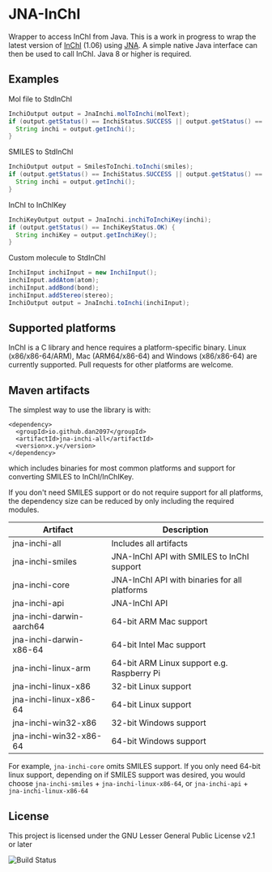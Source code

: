 # JNA-InChI
Wrapper to access InChI from Java. This is a work in progress to wrap the latest version of [InChI](https://www.inchi-trust.org/) (1.06) using [JNA](https://github.com/java-native-access/jna). A simple native Java interface can then be used to call InChI.
Java 8 or higher is required.

## Examples
Mol file to StdInChI
```java
InchiOutput output = JnaInchi.molToInchi(molText);
if (output.getStatus() == InchiStatus.SUCCESS || output.getStatus() == InchiStatus.WARNING) {
  String inchi = output.getInchi();
}
```

SMILES to StdInChI
```java
InchiOutput output = SmilesToInchi.toInchi(smiles);
if (output.getStatus() == InchiStatus.SUCCESS || output.getStatus() == InchiStatus.WARNING) {
  String inchi = output.getInchi();
}
```

InChI to InChIKey
```java
InchiKeyOutput output = JnaInchi.inchiToInchiKey(inchi);
if (output.getStatus() == InchiKeyStatus.OK) {
  String inchiKey = output.getInchiKey();
}
```

Custom molecule to StdInChI
```java
InchiInput inchiInput = new InchiInput();
inchiInput.addAtom(atom);
inchiInput.addBond(bond);
inchiInput.addStereo(stereo);
InchiOutput output = JnaInchi.toInchi(inchiInput);
```

## Supported platforms
InChI is a C library and hence requires a platform-specific binary. Linux (x86/x86-64/ARM), Mac (ARM64/x86-64) and Windows (x86/x86-64) are currently supported. Pull requests for other platforms are welcome.

## Maven artifacts
The simplest way to use the library is with:
```
<dependency>
  <groupId>io.github.dan2097</groupId>
  <artifactId>jna-inchi-all</artifactId>
  <version>x.y</version>
</dependency>
```
which includes binaries for most common platforms and support for converting SMILES to InChI/InChIKey.

If you don't need SMILES support or do not require support for all platforms, the dependency size can be reduced by only including the required modules.

| Artifact                 | Description                                   |
|--------------------------|-----------------------------------------------|
| jna-inchi-all            | Includes all artifacts                        |
| jna-inchi-smiles         | JNA-InChI API with SMILES to InChI support    |
| jna-inchi-core           | JNA-InChI API with binaries for all  platforms|
| jna-inchi-api            | JNA-InChI API                                 |
| jna-inchi-darwin-aarch64 | 64-bit ARM Mac support                        |
| jna-inchi-darwin-x86-64  | 64-bit Intel Mac support                      |
| jna-inchi-linux-arm      | 64-bit ARM Linux support e.g. Raspberry Pi    |
| jna-inchi-linux-x86      | 32-bit Linux support                          |
| jna-inchi-linux-x86-64   | 64-bit Linux support                          |
| jna-inchi-win32-x86      | 32-bit Windows support                        |
| jna-inchi-win32-x86-64   | 64-bit Windows support                        |

For example, `jna-inchi-core` omits SMILES support. If you only need 64-bit linux support, depending on if SMILES support was desired, you would choose `jna-inchi-smiles` + `jna-inchi-linux-x86-64`, or `jna-inchi-api` + `jna-inchi-linux-x86-64`

## License
This project is licensed under the GNU Lesser General Public License v2.1 or later

![Build Status](https://github.com/dan2097/jna-inchi/workflows/ci_build/badge.svg)
